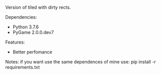 Version of tiled with dirty rects.

Dependencies:

- Python 3.7.6
- PyGame 2.0.0.dev7

Features:

- Better perfomance

Notes:
if you want use the same dependences of mine use:
pip install -r requirements.txt
